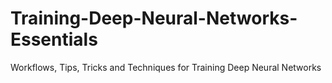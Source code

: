 # Training-Deep-Neural-Networks-Essentials
Workflows, Tips, Tricks and Techniques for Training Deep Neural Networks

